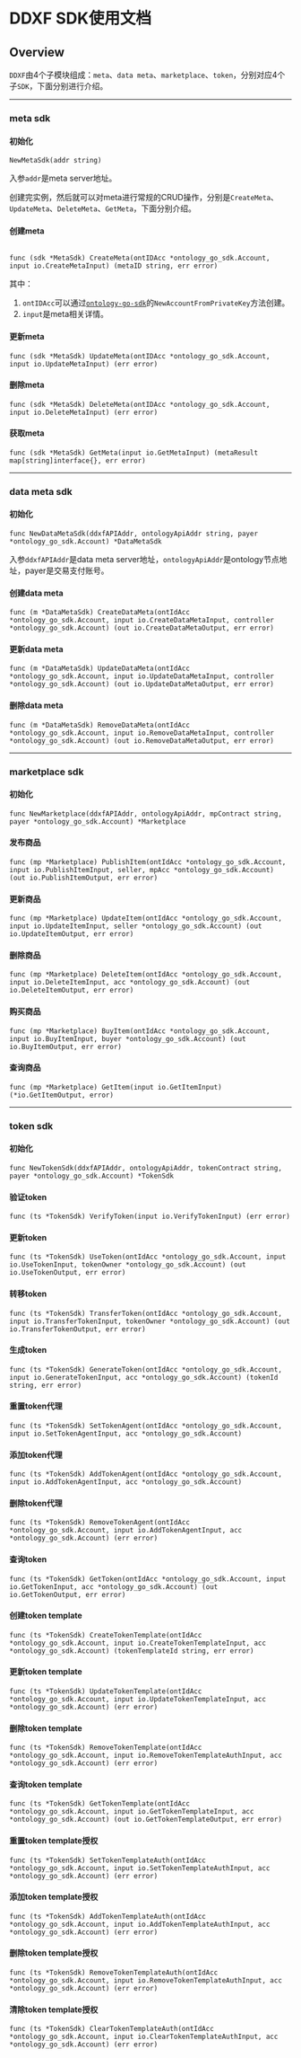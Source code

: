 # DDXF SDK使用文档

## Overview

`DDXF`由4个子模块组成：`meta`、`data meta`、`marketplace`、`token`，分别对应4个子`SDK`，下面分别进行介绍。


------------------------------------------------

### meta sdk

#### 初始化

```golang
NewMetaSdk(addr string)
```
入参`addr`是meta server地址。

创建完实例，然后就可以对meta进行常规的CRUD操作，分别是`CreateMeta`、`UpdateMeta`、`DeleteMeta`、`GetMeta`，下面分别介绍。

#### 创建meta

```golang

func (sdk *MetaSdk) CreateMeta(ontIDAcc *ontology_go_sdk.Account, input io.CreateMetaInput) (metaID string, err error)
```

其中：
1. `ontIDAcc`可以通过[`ontology-go-sdk`](https://github.com/ontio/ontology-go-sdk)的`NewAccountFromPrivateKey`方法创建。
2. `input`是meta相关详情。

#### 更新meta

```golang
func (sdk *MetaSdk) UpdateMeta(ontIDAcc *ontology_go_sdk.Account, input io.UpdateMetaInput) (err error) 
```


#### 删除meta

```golang
func (sdk *MetaSdk) DeleteMeta(ontIDAcc *ontology_go_sdk.Account, input io.DeleteMetaInput) (err error)
```

#### 获取meta

```golang
func (sdk *MetaSdk) GetMeta(input io.GetMetaInput) (metaResult map[string]interface{}, err error)
```
------------------------------------------------

### data meta sdk

#### 初始化

```golang
func NewDataMetaSdk(ddxfAPIAddr, ontologyApiAddr string, payer *ontology_go_sdk.Account) *DataMetaSdk
```
入参`ddxfAPIAddr`是data meta server地址，`ontologyApiAddr`是ontology节点地址，payer是交易支付账号。

#### 创建data meta

```golang
func (m *DataMetaSdk) CreateDataMeta(ontIdAcc *ontology_go_sdk.Account, input io.CreateDataMetaInput, controller *ontology_go_sdk.Account) (out io.CreateDataMetaOutput, err error)
```

#### 更新data meta

```golang
func (m *DataMetaSdk) UpdateDataMeta(ontIdAcc *ontology_go_sdk.Account, input io.UpdateDataMetaInput, controller *ontology_go_sdk.Account) (out io.UpdateDataMetaOutput, err error)
```

#### 删除data meta

```golang
func (m *DataMetaSdk) RemoveDataMeta(ontIdAcc *ontology_go_sdk.Account, input io.RemoveDataMetaInput, controller *ontology_go_sdk.Account) (out io.RemoveDataMetaOutput, err error)
```

------------------------------------------------

### marketplace sdk

#### 初始化

```golang
func NewMarketplace(ddxfAPIAddr, ontologyApiAddr, mpContract string, payer *ontology_go_sdk.Account) *Marketplace
```


#### 发布商品

```golang
func (mp *Marketplace) PublishItem(ontIdAcc *ontology_go_sdk.Account, input io.PublishItemInput, seller, mpAcc *ontology_go_sdk.Account) (out io.PublishItemOutput, err error)
```

#### 更新商品

```golang
func (mp *Marketplace) UpdateItem(ontIdAcc *ontology_go_sdk.Account, input io.UpdateItemInput, seller *ontology_go_sdk.Account) (out io.UpdateItemOutput, err error)
```

#### 删除商品

```golang
func (mp *Marketplace) DeleteItem(ontIdAcc *ontology_go_sdk.Account, input io.DeleteItemInput, acc *ontology_go_sdk.Account) (out io.DeleteItemOutput, err error)
```

#### 购买商品

```golang
func (mp *Marketplace) BuyItem(ontIdAcc *ontology_go_sdk.Account, input io.BuyItemInput, buyer *ontology_go_sdk.Account) (out io.BuyItemOutput, err error)
```

#### 查询商品

```golang
func (mp *Marketplace) GetItem(input io.GetItemInput) (*io.GetItemOutput, error)
```

------------------------------------------------

### token sdk

#### 初始化

```golang
func NewTokenSdk(ddxfAPIAddr, ontologyApiAddr, tokenContract string, payer *ontology_go_sdk.Account) *TokenSdk
```

#### 验证token

```golang
func (ts *TokenSdk) VerifyToken(input io.VerifyTokenInput) (err error) 
```

#### 更新token

```golang
func (ts *TokenSdk) UseToken(ontIdAcc *ontology_go_sdk.Account, input io.UseTokenInput, tokenOwner *ontology_go_sdk.Account) (out io.UseTokenOutput, err error)
```

#### 转移token
```golang
func (ts *TokenSdk) TransferToken(ontIdAcc *ontology_go_sdk.Account, input io.TransferTokenInput, tokenOwner *ontology_go_sdk.Account) (out io.TransferTokenOutput, err error)
```

#### 生成token

```golang
func (ts *TokenSdk) GenerateToken(ontIdAcc *ontology_go_sdk.Account, input io.GenerateTokenInput, acc *ontology_go_sdk.Account) (tokenId string, err error)
```

#### 重置token代理

```golang
func (ts *TokenSdk) SetTokenAgent(ontIdAcc *ontology_go_sdk.Account, input io.SetTokenAgentInput, acc *ontology_go_sdk.Account)
```

#### 添加token代理

```golang
func (ts *TokenSdk) AddTokenAgent(ontIdAcc *ontology_go_sdk.Account, input io.AddTokenAgentInput, acc *ontology_go_sdk.Account)
```

#### 删除token代理

```golang
func (ts *TokenSdk) RemoveTokenAgent(ontIdAcc *ontology_go_sdk.Account, input io.AddTokenAgentInput, acc *ontology_go_sdk.Account) (err error)
```

#### 查询token

```golang
func (ts *TokenSdk) GetToken(ontIdAcc *ontology_go_sdk.Account, input io.GetTokenInput, acc *ontology_go_sdk.Account) (out io.GetTokenOutput, err error)
```


#### 创建token template

```golang
func (ts *TokenSdk) CreateTokenTemplate(ontIdAcc *ontology_go_sdk.Account, input io.CreateTokenTemplateInput, acc *ontology_go_sdk.Account) (tokenTemplateId string, err error)
```

#### 更新token template

```golang
func (ts *TokenSdk) UpdateTokenTemplate(ontIdAcc *ontology_go_sdk.Account, input io.UpdateTokenTemplateInput, acc *ontology_go_sdk.Account) (err error)
```


#### 删除token template

```golang
func (ts *TokenSdk) RemoveTokenTemplate(ontIdAcc *ontology_go_sdk.Account, input io.RemoveTokenTemplateAuthInput, acc *ontology_go_sdk.Account) (err error)
```

#### 查询token template

```golang
func (ts *TokenSdk) GetTokenTemplate(ontIdAcc *ontology_go_sdk.Account, input io.GetTokenTemplateInput, acc *ontology_go_sdk.Account) (out io.GetTokenTemplateOutput, err error)
```

#### 重置token template授权

```golang
func (ts *TokenSdk) SetTokenTemplateAuth(ontIdAcc *ontology_go_sdk.Account, input io.SetTokenTemplateAuthInput, acc *ontology_go_sdk.Account) (err error)
```

#### 添加token template授权

```golang
func (ts *TokenSdk) AddTokenTemplateAuth(ontIdAcc *ontology_go_sdk.Account, input io.AddTokenTemplateAuthInput, acc *ontology_go_sdk.Account) (err error)
```

#### 删除token template授权

```golang
func (ts *TokenSdk) RemoveTokenTemplateAuth(ontIdAcc *ontology_go_sdk.Account, input io.RemoveTokenTemplateAuthInput, acc *ontology_go_sdk.Account) (err error)
```

#### 清除token template授权

```golang
func (ts *TokenSdk) ClearTokenTemplateAuth(ontIdAcc *ontology_go_sdk.Account, input io.ClearTokenTemplateAuthInput, acc *ontology_go_sdk.Account) (err error)
```
